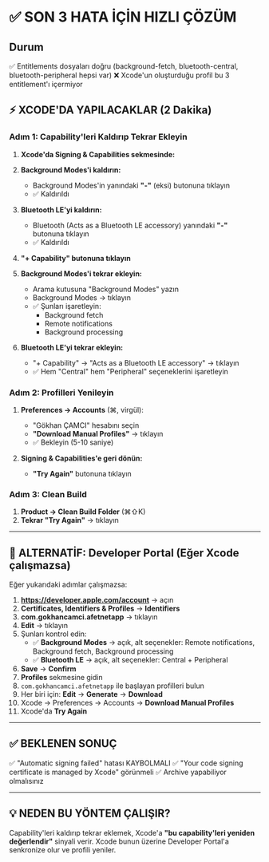 # ✅ SON 3 HATA İÇİN HIZLI ÇÖZÜM

## Durum
✅ Entitlements dosyaları doğru (background-fetch, bluetooth-central, bluetooth-peripheral hepsi var)
❌ Xcode'un oluşturduğu profil bu 3 entitlement'ı içermiyor

## ⚡ XCODE'DA YAPILACAKLAR (2 Dakika)

### Adım 1: Capability'leri Kaldırıp Tekrar Ekleyin

1. **Xcode'da Signing & Capabilities sekmesinde:**

2. **Background Modes'i kaldırın:**
   - Background Modes'in yanındaki **"-"** (eksi) butonuna tıklayın
   - ✅ Kaldırıldı

3. **Bluetooth LE'yi kaldırın:**
   - Bluetooth (Acts as a Bluetooth LE accessory) yanındaki **"-"** butonuna tıklayın
   - ✅ Kaldırıldı

4. **"+ Capability" butonuna tıklayın**

5. **Background Modes'i tekrar ekleyin:**
   - Arama kutusuna "Background Modes" yazın
   - Background Modes → tıklayın
   - ✅ Şunları işaretleyin:
     - Background fetch
     - Remote notifications
     - Background processing

6. **Bluetooth LE'yi tekrar ekleyin:**
   - "+ Capability" → "Acts as a Bluetooth LE accessory" → tıklayın
   - ✅ Hem "Central" hem "Peripheral" seçeneklerini işaretleyin

### Adım 2: Profilleri Yenileyin

1. **Preferences → Accounts** (⌘, virgül):
   - "Gökhan ÇAMCI" hesabını seçin
   - **"Download Manual Profiles"** → tıklayın
   - ✅ Bekleyin (5-10 saniye)

2. **Signing & Capabilities'e geri dönün:**
   - **"Try Again"** butonuna tıklayın

### Adım 3: Clean Build

1. **Product → Clean Build Folder** (⌘⇧K)
2. **Tekrar "Try Again"** → tıklayın

---

## 🔄 ALTERNATİF: Developer Portal (Eğer Xcode çalışmazsa)

Eğer yukarıdaki adımlar çalışmazsa:

1. **https://developer.apple.com/account** → açın
2. **Certificates, Identifiers & Profiles** → **Identifiers**
3. **com.gokhancamci.afetnetapp** → tıklayın
4. **Edit** → tıklayın
5. Şunları kontrol edin:
   - ✅ **Background Modes** → açık, alt seçenekler: Remote notifications, Background fetch, Background processing
   - ✅ **Bluetooth LE** → açık, alt seçenekler: Central + Peripheral
6. **Save** → **Confirm**
7. **Profiles** sekmesine gidin
8. `com.gokhancamci.afetnetapp` ile başlayan profilleri bulun
9. Her biri için: **Edit** → **Generate** → **Download**
10. Xcode → Preferences → Accounts → **Download Manual Profiles**
11. Xcode'da **Try Again**

---

## ✅ BEKLENEN SONUÇ

✅ "Automatic signing failed" hatası KAYBOLMALI
✅ "Your code signing certificate is managed by Xcode" görünmeli
✅ Archive yapabiliyor olmalısınız

---

## 💡 NEDEN BU YÖNTEM ÇALIŞIR?

Capability'leri kaldırıp tekrar eklemek, Xcode'a **"bu capability'leri yeniden değerlendir"** sinyali verir. Xcode bunun üzerine Developer Portal'a senkronize olur ve profili yeniler.




